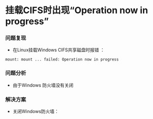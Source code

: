 # 挂载CIFS时出现“Operation now in progress”

### 问题复现

- 在Linux挂载Windows CIFS共享磁盘时报错 ：

```
mount: mount ... failed: Operation now in progress
```

### 问题分析

- 由于Windows 防火墙没有关闭

### 解决方案

- 关闭Windows防火墙：

